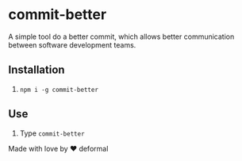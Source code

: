# commit-better

A simple tool do a better commit, which allows better communication between software development teams.

## Installation

1. `npm i -g commit-better`

## Use

1.  Type `commit-better`

Made with love by ❤️ deformal
